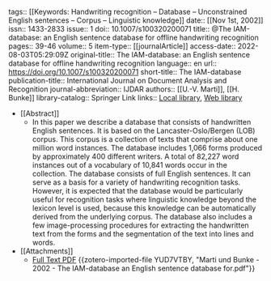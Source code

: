 tags:: [[Keywords: Handwriting recognition – Database – Unconstrained English sentences – Corpus – Linguistic knowledge]]
date:: [[Nov 1st, 2002]]
issn:: 1433-2833
issue:: 1
doi:: 10.1007/s100320200071
title:: @The IAM-database: an English sentence database for offline handwriting recognition
pages:: 39-46
volume:: 5
item-type:: [[journalArticle]]
access-date:: 2022-08-03T05:29:09Z
original-title:: The IAM-database: an English sentence database for offline handwriting recognition
language:: en
url:: https://doi.org/10.1007/s100320200071
short-title:: The IAM-database
publication-title:: International Journal on Document Analysis and Recognition
journal-abbreviation:: IJDAR
authors:: [[U.-V. Marti]], [[H. Bunke]]
library-catalog:: Springer Link
links:: [Local library](zotero://select/groups/2386895/items/NNUQHINF), [Web library](https://www.zotero.org/groups/2386895/items/NNUQHINF)

- [[Abstract]]
	- In this paper we describe a database that consists of handwritten English sentences. It is based on the Lancaster-Oslo/Bergen (LOB) corpus. This corpus is a collection of texts that comprise about one million word instances. The database includes 1,066 forms produced by approximately 400 different writers. A total of 82,227 word instances out of a vocabulary of 10,841 words occur in the collection. The database consists of full English sentences. It can serve as a basis for a variety of handwriting recognition tasks. However, it is expected that the database would be particularly useful for recognition tasks where linguistic knowledge beyond the lexicon level is used, because this knowledge can be automatically derived from the underlying corpus. The database also includes a few image-processing procedures for extracting the handwritten text from the forms and the segmentation of the text into lines and words.
- [[Attachments]]
	- [Full Text PDF](https://link.springer.com/content/pdf/10.1007%2Fs100320200071.pdf) {{zotero-imported-file YUD7VTBY, "Marti und Bunke - 2002 - The IAM-database an English sentence database for.pdf"}}
